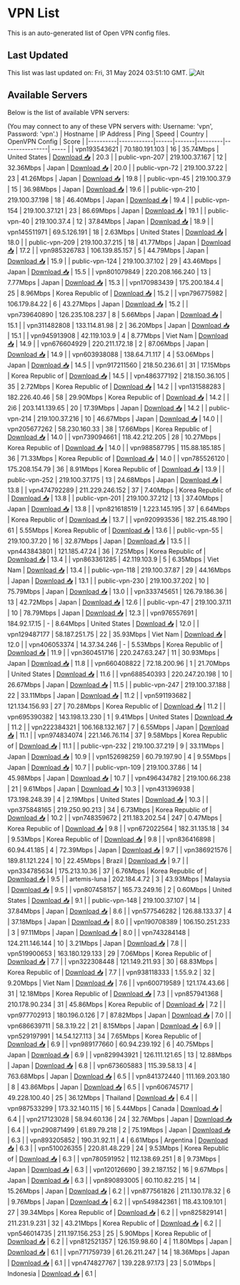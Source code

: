 # VPN List

This is an auto-generated list of Open VPN config files.

## Last Updated

This list was last updated on: Fri, 31 May 2024 03:51:10 GMT.
![Alt](https://repobeats.axiom.co/api/embed/186b98318ef1479477931607c1ad7d823f12451f.svg "Repobeats analytics image")

## Available Servers

Below is the list of available VPN servers:

(You may connect to any of these VPN servers with: Username: 'vpn', Password: 'vpn'.)
| Hostname | IP Address | Ping | Speed | Country | OpenVPN Config | Score |
|----------|------------|------|-------|---------|----------------| ----- |
| vpn193543621 | 70.180.191.103 | 16 | 35.74Mbps | United States | [Download 📥](./configs/server_0_US.ovpn) | 20.3 |
| public-vpn-207 | 219.100.37.167 | 12 | 32.36Mbps | Japan | [Download 📥](./configs/server_1_JP.ovpn) | 20.0 |
| public-vpn-72 | 219.100.37.22 | 23 | 41.26Mbps | Japan | [Download 📥](./configs/server_2_JP.ovpn) | 19.8 |
| public-vpn-45 | 219.100.37.9 | 15 | 36.98Mbps | Japan | [Download 📥](./configs/server_3_JP.ovpn) | 19.6 |
| public-vpn-210 | 219.100.37.198 | 18 | 46.40Mbps | Japan | [Download 📥](./configs/server_4_JP.ovpn) | 19.4 |
| public-vpn-154 | 219.100.37.121 | 23 | 86.69Mbps | Japan | [Download 📥](./configs/server_5_JP.ovpn) | 19.1 |
| public-vpn-40 | 219.100.37.4 | 12 | 37.84Mbps | Japan | [Download 📥](./configs/server_6_JP.ovpn) | 18.9 |
| vpn145511971 | 69.5.126.191 | 18 | 2.63Mbps | United States | [Download 📥](./configs/server_7_US.ovpn) | 18.0 |
| public-vpn-209 | 219.100.37.215 | 18 | 41.77Mbps | Japan | [Download 📥](./configs/server_8_JP.ovpn) | 17.2 |
| vpn985326783 | 106.139.85.157 | 5 | 44.79Mbps | Japan | [Download 📥](./configs/server_9_JP.ovpn) | 15.9 |
| public-vpn-124 | 219.100.37.102 | 29 | 43.46Mbps | Japan | [Download 📥](./configs/server_10_JP.ovpn) | 15.5 |
| vpn801079849 | 220.208.166.240 | 13 | 7.77Mbps | Japan | [Download 📥](./configs/server_11_JP.ovpn) | 15.3 |
| vpn170983439 | 175.200.184.4 | 25 | 8.96Mbps | Korea Republic of | [Download 📥](./configs/server_12_KR.ovpn) | 15.2 |
| vpn796775982 | 106.179.84.22 | 6 | 43.27Mbps | Japan | [Download 📥](./configs/server_13_JP.ovpn) | 15.2 |
| vpn739640890 | 126.235.108.237 | 8 | 5.66Mbps | Japan | [Download 📥](./configs/server_14_JP.ovpn) | 15.1 |
| vpn311482808 | 133.114.81.98 | 2 | 36.20Mbps | Japan | [Download 📥](./configs/server_15_JP.ovpn) | 15.1 |
| vpn945913908 | 42.119.103.9 | 4 | 8.77Mbps | Viet Nam | [Download 📥](./configs/server_16_VN.ovpn) | 14.9 |
| vpn676604929 | 220.211.172.18 | 2 | 87.06Mbps | Japan | [Download 📥](./configs/server_17_JP.ovpn) | 14.9 |
| vpn603938088 | 138.64.71.117 | 4 | 53.06Mbps | Japan | [Download 📥](./configs/server_18_JP.ovpn) | 14.5 |
| vpn917211560 | 218.50.236.61 | 31 | 17.15Mbps | Korea Republic of | [Download 📥](./configs/server_19_KR.ovpn) | 14.5 |
| vpn486377192 | 218.150.36.105 | 35 | 2.72Mbps | Korea Republic of | [Download 📥](./configs/server_20_KR.ovpn) | 14.2 |
| vpn131588283 | 182.226.40.46 | 58 | 29.90Mbps | Korea Republic of | [Download 📥](./configs/server_21_KR.ovpn) | 14.2 |
| 2i6 | 203.141.139.65 | 20 | 17.39Mbps | Japan | [Download 📥](./configs/server_22_JP.ovpn) | 14.2 |
| public-vpn-214 | 219.100.37.216 | 10 | 46.67Mbps | Japan | [Download 📥](./configs/server_23_JP.ovpn) | 14.0 |
| vpn205677262 | 58.230.160.33 | 38 | 17.66Mbps | Korea Republic of | [Download 📥](./configs/server_24_KR.ovpn) | 14.0 |
| vpn739094661 | 118.42.212.205 | 28 | 10.27Mbps | Korea Republic of | [Download 📥](./configs/server_25_KR.ovpn) | 14.0 |
| vpn988587795 | 115.88.185.185 | 36 | 71.33Mbps | Korea Republic of | [Download 📥](./configs/server_26_KR.ovpn) | 14.0 |
| vpn785526120 | 175.208.154.79 | 36 | 8.91Mbps | Korea Republic of | [Download 📥](./configs/server_27_KR.ovpn) | 13.9 |
| public-vpn-252 | 219.100.37.175 | 13 | 24.68Mbps | Japan | [Download 📥](./configs/server_28_JP.ovpn) | 13.8 |
| vpn474792289 | 211.229.246.152 | 37 | 7.40Mbps | Korea Republic of | [Download 📥](./configs/server_29_KR.ovpn) | 13.8 |
| public-vpn-201 | 219.100.37.212 | 13 | 37.40Mbps | Japan | [Download 📥](./configs/server_30_JP.ovpn) | 13.8 |
| vpn821618519 | 1.223.145.195 | 37 | 6.64Mbps | Korea Republic of | [Download 📥](./configs/server_31_KR.ovpn) | 13.7 |
| vpn920993536 | 182.215.48.190 | 61 | 5.55Mbps | Korea Republic of | [Download 📥](./configs/server_32_KR.ovpn) | 13.6 |
| public-vpn-55 | 219.100.37.20 | 16 | 32.87Mbps | Japan | [Download 📥](./configs/server_33_JP.ovpn) | 13.5 |
| vpn443843801 | 121.185.47.24 | 36 | 7.25Mbps | Korea Republic of | [Download 📥](./configs/server_34_KR.ovpn) | 13.4 |
| vpn863361285 | 42.119.103.9 | 5 | 6.35Mbps | Viet Nam | [Download 📥](./configs/server_35_VN.ovpn) | 13.4 |
| public-vpn-118 | 219.100.37.87 | 29 | 44.16Mbps | Japan | [Download 📥](./configs/server_36_JP.ovpn) | 13.1 |
| public-vpn-230 | 219.100.37.202 | 10 | 75.79Mbps | Japan | [Download 📥](./configs/server_37_JP.ovpn) | 13.0 |
| vpn333745651 | 126.79.186.36 | 13 | 42.72Mbps | Japan | [Download 📥](./configs/server_38_JP.ovpn) | 12.6 |
| public-vpn-47 | 219.100.37.11 | 10 | 78.79Mbps | Japan | [Download 📥](./configs/server_39_JP.ovpn) | 12.3 |
| vpn976557691 | 184.92.17.15 | - | 8.64Mbps | United States | [Download 📥](./configs/server_40_US.ovpn) | 12.0 |
| vpn129487177 | 58.187.251.75 | 22 | 35.93Mbps | Viet Nam | [Download 📥](./configs/server_41_VN.ovpn) | 12.0 |
| vpn406053374 | 14.37.34.246 | - | 5.53Mbps | Korea Republic of | [Download 📥](./configs/server_42_KR.ovpn) | 11.9 |
| vpn360451716 | 220.247.63.247 | 11 | 30.93Mbps | Japan | [Download 📥](./configs/server_43_JP.ovpn) | 11.8 |
| vpn660408822 | 72.18.200.96 | 1 | 21.70Mbps | United States | [Download 📥](./configs/server_44_US.ovpn) | 11.6 |
| vpn688540393 | 220.247.20.198 | 10 | 26.67Mbps | Japan | [Download 📥](./configs/server_45_JP.ovpn) | 11.5 |
| public-vpn-247 | 219.100.37.188 | 22 | 33.11Mbps | Japan | [Download 📥](./configs/server_46_JP.ovpn) | 11.2 |
| vpn591193682 | 121.134.156.93 | 27 | 70.28Mbps | Korea Republic of | [Download 📥](./configs/server_47_KR.ovpn) | 11.2 |
| vpn695390382 | 143.198.13.230 | 1 | 9.41Mbps | United States | [Download 📥](./configs/server_48_US.ovpn) | 11.2 |
| vpn222384321 | 106.168.132.167 | 7 | 6.55Mbps | Japan | [Download 📥](./configs/server_49_JP.ovpn) | 11.1 |
| vpn974834074 | 221.146.76.114 | 37 | 9.58Mbps | Korea Republic of | [Download 📥](./configs/server_50_KR.ovpn) | 11.1 |
| public-vpn-232 | 219.100.37.219 | 9 | 33.11Mbps | Japan | [Download 📥](./configs/server_51_JP.ovpn) | 10.9 |
| vpn152698259 | 60.79.197.90 | 4 | 9.55Mbps | Japan | [Download 📥](./configs/server_52_JP.ovpn) | 10.7 |
| public-vpn-109 | 219.100.37.86 | 14 | 45.98Mbps | Japan | [Download 📥](./configs/server_53_JP.ovpn) | 10.7 |
| vpn496434782 | 219.100.66.238 | 21 | 9.61Mbps | Japan | [Download 📥](./configs/server_54_JP.ovpn) | 10.3 |
| vpn431396938 | 173.198.248.39 | 4 | 2.19Mbps | United States | [Download 📥](./configs/server_55_US.ovpn) | 10.3 |
| vpn375848165 | 219.250.90.213 | 34 | 6.73Mbps | Korea Republic of | [Download 📥](./configs/server_56_KR.ovpn) | 10.2 |
| vpn748359672 | 211.183.202.54 | 247 | 0.47Mbps | Korea Republic of | [Download 📥](./configs/server_57_KR.ovpn) | 9.8 |
| vpn672022564 | 182.31.135.18 | 34 | 9.53Mbps | Korea Republic of | [Download 📥](./configs/server_58_KR.ovpn) | 9.8 |
| vpn836416898 | 60.94.41.185 | 4 | 72.39Mbps | Japan | [Download 📥](./configs/server_59_JP.ovpn) | 9.7 |
| vpn386921576 | 189.81.121.224 | 10 | 22.45Mbps | Brazil | [Download 📥](./configs/server_60_BR.ovpn) | 9.7 |
| vpn334785634 | 175.213.10.36 | 37 | 6.76Mbps | Korea Republic of | [Download 📥](./configs/server_61_KR.ovpn) | 9.5 |
| artemis-luna | 202.184.4.72 | 3 | 43.93Mbps | Malaysia | [Download 📥](./configs/server_62_MY.ovpn) | 9.5 |
| vpn807458157 | 165.73.249.16 | 2 | 0.60Mbps | United States | [Download 📥](./configs/server_63_US.ovpn) | 9.1 |
| public-vpn-148 | 219.100.37.107 | 14 | 37.84Mbps | Japan | [Download 📥](./configs/server_64_JP.ovpn) | 8.6 |
| vpn577546282 | 126.88.133.37 | 4 | 37.18Mbps | Japan | [Download 📥](./configs/server_65_JP.ovpn) | 8.0 |
| vpn190708389 | 106.150.251.233 | 3 | 97.11Mbps | Japan | [Download 📥](./configs/server_66_JP.ovpn) | 8.0 |
| vpn743284148 | 124.211.146.144 | 10 | 3.21Mbps | Japan | [Download 📥](./configs/server_67_JP.ovpn) | 7.8 |
| vpn519900653 | 163.180.129.133 | 29 | 7.06Mbps | Korea Republic of | [Download 📥](./configs/server_68_KR.ovpn) | 7.7 |
| vpn322308448 | 121.149.211.93 | 30 | 68.83Mbps | Korea Republic of | [Download 📥](./configs/server_69_KR.ovpn) | 7.7 |
| vpn938118333 | 1.55.9.2 | 32 | 9.20Mbps | Viet Nam | [Download 📥](./configs/server_70_VN.ovpn) | 7.6 |
| vpn600719589 | 121.174.43.66 | 31 | 12.18Mbps | Korea Republic of | [Download 📥](./configs/server_71_KR.ovpn) | 7.3 |
| vpn857941368 | 210.178.90.234 | 31 | 45.86Mbps | Korea Republic of | [Download 📥](./configs/server_72_KR.ovpn) | 7.2 |
| vpn977702913 | 180.196.0.126 | 7 | 87.82Mbps | Japan | [Download 📥](./configs/server_73_JP.ovpn) | 7.0 |
| vpn686639711 | 58.3.19.22 | 21 | 8.15Mbps | Japan | [Download 📥](./configs/server_74_JP.ovpn) | 6.9 |
| vpn529197991 | 14.54.127.113 | 34 | 7.65Mbps | Korea Republic of | [Download 📥](./configs/server_75_KR.ovpn) | 6.9 |
| vpn989177660 | 60.94.239.192 | 6 | 40.75Mbps | Japan | [Download 📥](./configs/server_76_JP.ovpn) | 6.9 |
| vpn829943921 | 126.111.121.65 | 13 | 12.88Mbps | Japan | [Download 📥](./configs/server_77_JP.ovpn) | 6.8 |
| vpn673605883 | 115.39.58.13 | 4 | 763.68Mbps | Japan | [Download 📥](./configs/server_78_JP.ovpn) | 6.5 |
| vpn841372440 | 111.169.203.180 | 8 | 43.86Mbps | Japan | [Download 📥](./configs/server_79_JP.ovpn) | 6.5 |
| vpn606745717 | 49.228.100.40 | 25 | 36.12Mbps | Thailand | [Download 📥](./configs/server_80_TH.ovpn) | 6.4 |
| vpn987533299 | 173.32.140.115 | 16 | 5.44Mbps | Canada | [Download 📥](./configs/server_81_CA.ovpn) | 6.4 |
| vpn217123028 | 58.94.60.136 | 24 | 32.76Mbps | Japan | [Download 📥](./configs/server_82_JP.ovpn) | 6.4 |
| vpn290871499 | 61.89.79.218 | 2 | 75.19Mbps | Japan | [Download 📥](./configs/server_83_JP.ovpn) | 6.3 |
| vpn893205852 | 190.31.92.11 | 4 | 6.61Mbps | Argentina | [Download 📥](./configs/server_84_AR.ovpn) | 6.3 |
| vpn510026355 | 220.81.48.229 | 24 | 9.53Mbps | Korea Republic of | [Download 📥](./configs/server_85_KR.ovpn) | 6.3 |
| vpn780591952 | 112.138.69.251 | 8 | 9.73Mbps | Japan | [Download 📥](./configs/server_86_JP.ovpn) | 6.3 |
| vpn120126690 | 39.2.187.152 | 16 | 9.67Mbps | Japan | [Download 📥](./configs/server_87_JP.ovpn) | 6.3 |
| vpn890893005 | 60.110.82.215 | 14 | 15.26Mbps | Japan | [Download 📥](./configs/server_88_JP.ovpn) | 6.2 |
| vpn877561826 | 211.130.178.32 | 6 | 9.76Mbps | Japan | [Download 📥](./configs/server_89_JP.ovpn) | 6.2 |
| vpn549842361 | 118.43.109.101 | 27 | 39.34Mbps | Korea Republic of | [Download 📥](./configs/server_90_KR.ovpn) | 6.2 |
| vpn825829141 | 211.231.9.231 | 32 | 43.21Mbps | Korea Republic of | [Download 📥](./configs/server_91_KR.ovpn) | 6.2 |
| vpn546014735 | 211.197.156.253 | 25 | 5.90Mbps | Korea Republic of | [Download 📥](./configs/server_92_KR.ovpn) | 6.2 |
| vpn812521357 | 126.159.98.60 | 4 | 11.80Mbps | Japan | [Download 📥](./configs/server_93_JP.ovpn) | 6.1 |
| vpn771759739 | 61.26.211.247 | 14 | 18.36Mbps | Japan | [Download 📥](./configs/server_94_JP.ovpn) | 6.1 |
| vpn474827767 | 139.228.97.173 | 23 | 5.01Mbps | Indonesia | [Download 📥](./configs/server_95_ID.ovpn) | 6.1 |
